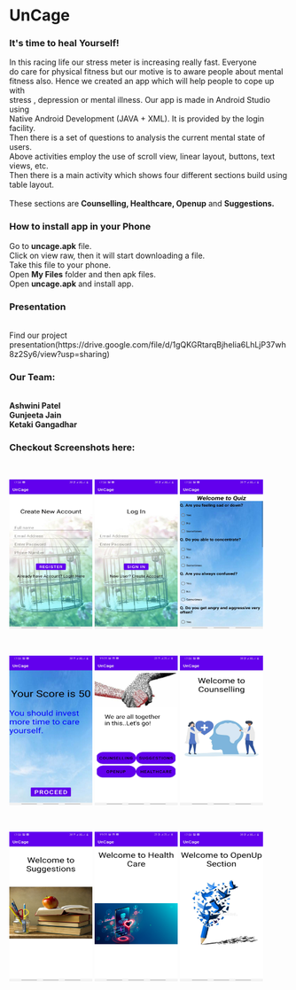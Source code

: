 # UnCage
### It's time to heal Yourself!

In  this racing  life  our stress  meter is increasing  really  fast. Everyone<br>
do care for physical fitness but our  motive is to  aware people about  mental <br>
fitness also. Hence we created an app which will help people to cope  up  with<br>
stress , depression or mental illness. Our app is made in Android Studio using<br>
Native Android Development (JAVA + XML). It  is  provided by the login facility. <br>
Then there is a set of questions to analysis the current mental state of users.<br>
Above activities employ the use of scroll view, linear layout, buttons, text views, etc.<br>
Then there is a main activity which shows four different sections build using table layout.<br><br>
These sections are <b> Counselling, Healthcare, Openup</b> and <b> Suggestions.</b><br>

<h3>How to install app in your Phone</h3>

 Go to <b>uncage.apk</b> file.
<br>Click on view raw, then it will start downloading a file.
<br>Take this file to your phone.
<br>Open <b> My Files</b> folder and then apk files.
<br>Open <b>uncage.apk</b> and install app.<br>

<h3>Presentation</h3><br>
Find our project presentation(https://drive.google.com/file/d/1gQKGRtarqBjheIia6LhLjP37wh8z2Sy6/view?usp=sharing)
<br>

<h3>Our Team:</h3><br><b>
 Ashwini Patel<br>
 Gunjeeta Jain<br>
 Ketaki Gangadhar<br></b>


<h3>Checkout Screenshots here:</h3><br>

  <p ><img src="https://github.com/Ketaki-Gangadhar/Optum_Project/blob/master/Screenshots/create.jpg" width="150" height="270">
   <img src="https://github.com/Ketaki-Gangadhar/Optum_Project/blob/master/Screenshots/login.jpg" width="150" height="270">
    <img src="https://github.com/Ketaki-Gangadhar/Optum_Project/blob/master/Screenshots/quiz.jpg" width="150" height="270">
    </p><br>
    <p >
     <img src="https://github.com/Ketaki-Gangadhar/Optum_Project/blob/master/Screenshots/result.jpg" width="150" height="270">
      <img src="https://github.com/Ketaki-Gangadhar/Optum_Project/blob/master/Screenshots/profile.jpg" width="150" height="270">
       <img src="https://github.com/Ketaki-Gangadhar/Optum_Project/blob/master/Screenshots/counselling.jpg" width="150" height="270">
       </p><br>
       <p >
        <img src="https://github.com/Ketaki-Gangadhar/Optum_Project/blob/master/Screenshots/suggestions.jpg" width="150" height="270">
         <img src="https://github.com/Ketaki-Gangadhar/Optum_Project/blob/master/Screenshots/healthcare.jpg" width="150" height="270">
         <img src="https://github.com/Ketaki-Gangadhar/Optum_Project/blob/master/Screenshots/openup.jpg" width="150" height="270">
         </p><br>
